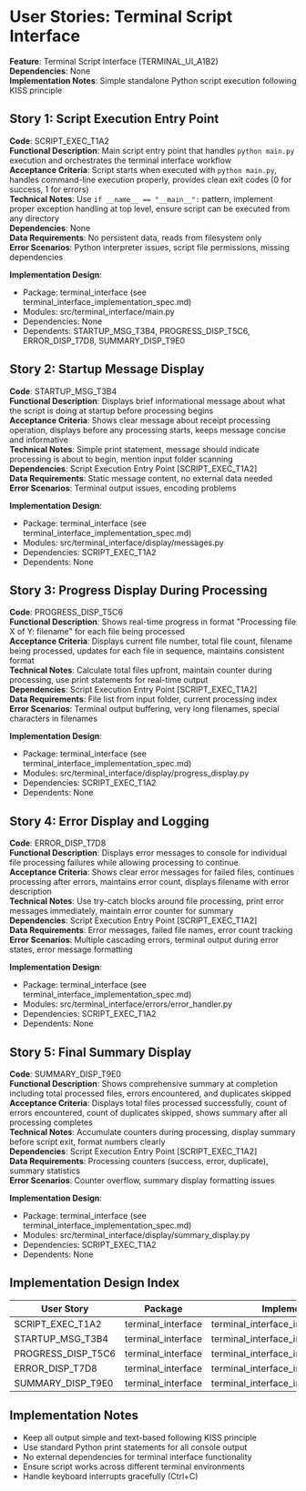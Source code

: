 # User Stories: Terminal Script Interface

**Feature**: Terminal Script Interface (TERMINAL_UI_A1B2)  
**Dependencies**: None  
**Implementation Notes**: Simple standalone Python script execution following KISS principle

## Story 1: Script Execution Entry Point
**Code**: SCRIPT_EXEC_T1A2  
**Functional Description**: Main script entry point that handles `python main.py` execution and orchestrates the terminal interface workflow  
**Acceptance Criteria**: Script starts when executed with `python main.py`, handles command-line execution properly, provides clean exit codes (0 for success, 1 for errors)  
**Technical Notes**: Use `if __name__ == "__main__":` pattern, implement proper exception handling at top level, ensure script can be executed from any directory  
**Dependencies**: None  
**Data Requirements**: No persistent data, reads from filesystem only  
**Error Scenarios**: Python interpreter issues, script file permissions, missing dependencies

**Implementation Design**: 
- Package: terminal_interface (see terminal_interface_implementation_spec.md)
- Modules: src/terminal_interface/main.py
- Dependencies: None
- Dependents: STARTUP_MSG_T3B4, PROGRESS_DISP_T5C6, ERROR_DISP_T7D8, SUMMARY_DISP_T9E0

## Story 2: Startup Message Display
**Code**: STARTUP_MSG_T3B4  
**Functional Description**: Displays brief informational message about what the script is doing at startup before processing begins  
**Acceptance Criteria**: Shows clear message about receipt processing operation, displays before any processing starts, keeps message concise and informative  
**Technical Notes**: Simple print statement, message should indicate processing is about to begin, mention input folder scanning  
**Dependencies**: Script Execution Entry Point [SCRIPT_EXEC_T1A2]  
**Data Requirements**: Static message content, no external data needed  
**Error Scenarios**: Terminal output issues, encoding problems

**Implementation Design**: 
- Package: terminal_interface (see terminal_interface_implementation_spec.md)
- Modules: src/terminal_interface/display/messages.py
- Dependencies: SCRIPT_EXEC_T1A2
- Dependents: None

## Story 3: Progress Display During Processing
**Code**: PROGRESS_DISP_T5C6  
**Functional Description**: Shows real-time progress in format "Processing file X of Y: filename" for each file being processed  
**Acceptance Criteria**: Displays current file number, total file count, filename being processed, updates for each file in sequence, maintains consistent format  
**Technical Notes**: Calculate total files upfront, maintain counter during processing, use print statements for real-time output  
**Dependencies**: Script Execution Entry Point [SCRIPT_EXEC_T1A2]  
**Data Requirements**: File list from input folder, current processing index  
**Error Scenarios**: Terminal output buffering, very long filenames, special characters in filenames

**Implementation Design**: 
- Package: terminal_interface (see terminal_interface_implementation_spec.md)
- Modules: src/terminal_interface/display/progress_display.py
- Dependencies: SCRIPT_EXEC_T1A2
- Dependents: None

## Story 4: Error Display and Logging
**Code**: ERROR_DISP_T7D8  
**Functional Description**: Displays error messages to console for individual file processing failures while allowing processing to continue  
**Acceptance Criteria**: Shows clear error messages for failed files, continues processing after errors, maintains error count, displays filename with error description  
**Technical Notes**: Use try-catch blocks around file processing, print error messages immediately, maintain error counter for summary  
**Dependencies**: Script Execution Entry Point [SCRIPT_EXEC_T1A2]  
**Data Requirements**: Error messages, failed file names, error count tracking  
**Error Scenarios**: Multiple cascading errors, terminal output during error states, error message formatting

**Implementation Design**: 
- Package: terminal_interface (see terminal_interface_implementation_spec.md)
- Modules: src/terminal_interface/errors/error_handler.py
- Dependencies: SCRIPT_EXEC_T1A2
- Dependents: None

## Story 5: Final Summary Display
**Code**: SUMMARY_DISP_T9E0  
**Functional Description**: Shows comprehensive summary at completion including total processed files, errors encountered, and duplicates skipped  
**Acceptance Criteria**: Displays total files processed successfully, count of errors encountered, count of duplicates skipped, shows summary after all processing completes  
**Technical Notes**: Accumulate counters during processing, display summary before script exit, format numbers clearly  
**Dependencies**: Script Execution Entry Point [SCRIPT_EXEC_T1A2]  
**Data Requirements**: Processing counters (success, error, duplicate), summary statistics  
**Error Scenarios**: Counter overflow, summary display formatting issues

**Implementation Design**: 
- Package: terminal_interface (see terminal_interface_implementation_spec.md)
- Modules: src/terminal_interface/display/summary_display.py
- Dependencies: SCRIPT_EXEC_T1A2
- Dependents: None

## Implementation Design Index
| User Story | Package | Implementation File | Status |
|------------|---------|-------------------|--------|
| SCRIPT_EXEC_T1A2 | terminal_interface | terminal_interface_implementation_spec.md | Designed |
| STARTUP_MSG_T3B4 | terminal_interface | terminal_interface_implementation_spec.md | Designed |
| PROGRESS_DISP_T5C6 | terminal_interface | terminal_interface_implementation_spec.md | Designed |
| ERROR_DISP_T7D8 | terminal_interface | terminal_interface_implementation_spec.md | Designed |
| SUMMARY_DISP_T9E0 | terminal_interface | terminal_interface_implementation_spec.md | Designed |

## Implementation Notes
- Keep all output simple and text-based following KISS principle
- Use standard Python print statements for all console output
- No external dependencies for terminal interface functionality
- Ensure script works across different terminal environments
- Handle keyboard interrupts gracefully (Ctrl+C)
